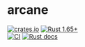 arcane
======

[![crates.io](https://img.shields.io/crates/v/arcane.svg "crates.io")](https://crates.io/crates/arcane)
[![Rust 1.65+](https://img.shields.io/badge/rustc-1.65+-lightgray.svg "Rust 1.65+")](https://blog.rust-lang.org/2022/11/03/Rust-1.65.0.html)  
[![CI](https://github.com/arcane-rs/arcane/workflows/CI/badge.svg?branch=main "CI")](https://github.com/arcane-rs/arcane/actions?query=workflow%3ACI+branch%3Amain)
[![Rust docs](https://docs.rs/arcane/badge.svg "Rust docs")](https://docs.rs/arcane)
